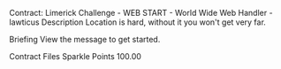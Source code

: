 Contract: Limerick Challenge - WEB START - World Wide Web
Handler - lawticus
Description
Location is hard, without it you won't get very far.

Briefing
View the message to get started.

Contract Files
Sparkle Points 100.00 

